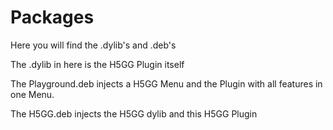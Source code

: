 # Packages

Here you will find the .dylib's and .deb's

The .dylib in here is the H5GG Plugin itself

The Playground.deb injects a H5GG Menu and the Plugin with all features in one Menu.

The H5GG.deb injects the H5GG dylib and this H5GG Plugin
